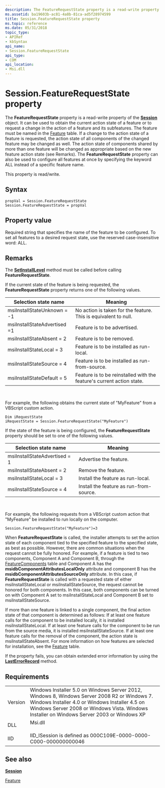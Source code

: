 ```yaml
---
description: The FeatureRequestState property is a read-write property of the Session object.
ms.assetid: ba19603b-ac81-4a8b-81ca-ad5f28974599
title: Session.FeatureRequestState property
ms.topic: reference
ms.date: 05/31/2018
topic_type: 
- APIRef
- kbSyntax
api_name: 
- Session.FeatureRequestState
api_type: 
- COM
api_location: 
- Msi.dll
---
```


# Session.FeatureRequestState property

The **FeatureRequestState** property is a read-write property of the [**Session**](session-object.md) object. It can be used to obtain the current action state of a feature or to request a change in the action of a feature and its subfeatures. The feature must be named in the [Feature](feature-table.md) table. If a change to the action state of a feature is requested, the action state of all components of the changed feature may be changed as well. The action state of components shared by more than one feature will be changed as appropriate based on the new feature action state (see Remarks). The **FeatureRequestState** property can also be used to configure all features at once by specifying the keyword ALL instead of a specific feature name.

This property is read/write.

## Syntax


```JScript
propVal = Session.FeatureRequestState
Session.FeatureRequestState = propVal 
```



## Property value

Required string that specifies the name of the feature to be configured. To set all features to a desired request state, use the reserved case-insensitive word: ALL.

## Remarks

The [**SetInstallLevel**](session-setinstalllevel.md) method must be called before calling **FeatureRequestState**.

If the current state of the feature is being requested, the **FeatureRequestState** property returns one of the following values.



| Selection state name         | Meaning                                                               |
|------------------------------|-----------------------------------------------------------------------|
| msiInstallStateUnknown = -1  | No action is taken for the feature. This is equivalent to null.       |
| msiInstallStateAdvertised =1 | Feature is to be advertised.                                          |
| msiInstallStateAbsent = 2    | Feature is to be removed.                                             |
| msiInstallStateLocal = 3     | Feature is to be installed as run-local.                              |
| msiInstallStateSource = 4    | Feature is to be installed as run-from-source.                        |
| msiInstallStateDefault = 5   | Feature is to be reinstalled with the feature's current action state. |



 

For example, the following obtains the current state of "MyFeature" from a VBScript custom action.


```VB
Dim iRequestState
iRequestState = Session.FeatureRequestState("MyFeature")
```



If the state of the feature is being configured, the **FeatureRequestState** property should be set to one of the following values.



| Selection state name          | Meaning                                 |
|-------------------------------|-----------------------------------------|
| msiInstallStateAdvertised = 1 | Advertise the feature.                  |
| msiInstallStateAbsent = 2     | Remove the feature.                     |
| msiInstallStateLocal = 3      | Install the feature as run-local.       |
| msiInstallStateSource = 4     | Install the feature as run-from-source. |



 

For example, the following requests from a VBScript custom action that "MyFeature" be installed to run locally on the computer.


```VB
Session.FeatureRequestState("MyFeature")=3
```



When **FeatureRequestState** is called, the installer attempts to set the action state of each component tied to the specified feature to the specified state, as best as possible. However, there are common situations when the request cannot be fully honored. For example, if a feature is tied to two components, Component A and Component B, through the [FeatureComponents](featurecomponents-table.md) table and Component A has the **msidbComponentAttributesLocalOnly** attribute and component B has the **msidbComponentAttributesSourceOnly** attribute. In this case, if **FeatureRequestState** is called with a requested state of either msiInstallStateLocal or msiInstallStateSource, the request cannot be honored for both components. In this case, both components can be turned on with Component A set to msiInstallStateLocal and Component B set to msiInstallStateSource.

If more than one feature is linked to a single component, the final action state of that component is determined as follows: If at least one feature calls for the component to be installed locally, it is installed msiInstallStateLocal. If at least one feature calls for the component to be run from the source media, it is installed msiInstallStateSource. If at least one feature calls for the removal of the component, the action state is msiInstallStateAbsent. For more information on how features are selected for installation, see the [Feature](feature-table.md) table.

If the property fails, you can obtain extended error information by using the [**LastErrorRecord**](installer-lasterrorrecord.md) method.

## Requirements



|                    |                                                                                                                                                                                                                                                         |
|--------------------|---------------------------------------------------------------------------------------------------------------------------------------------------------------------------------------------------------------------------------------------------------|
| Version<br/> | Windows Installer 5.0 on Windows Server 2012, Windows 8, Windows Server 2008 R2 or Windows 7. Windows Installer 4.0 or Windows Installer 4.5 on Windows Server 2008 or Windows Vista. Windows Installer on Windows Server 2003 or Windows XP<br/> |
| DLL<br/>     | <dl> <dt>Msi.dll</dt> </dl>                                                                                                                                                                      |
| IID<br/>     | IID\_ISession is defined as 000C109E-0000-0000-C000-000000000046<br/>                                                                                                                                                                             |



## See also

<dl> <dt>

[**Session**](session-object.md)
</dt> <dt>

[Feature](feature-table.md)
</dt> </dl>

 

 




